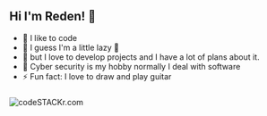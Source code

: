 ## Hi I'm Reden! 👋 

- 🔭 I like to code 
- 🌱 I guess I'm a little lazy 🤣
- 👯 but I love to develop projects and I have a lot of plans about it.
- 🥅 Cyber ​​security is my hobby normally I deal with software
- ⚡ Fun fact: I love to draw and play guitar

###
<img align="left" alt="codeSTACKr.com" width="px" src="https://i.pinimg.com/originals/60/55/31/6055317f063a9c2ed937efecdb7daf82.gif" />
